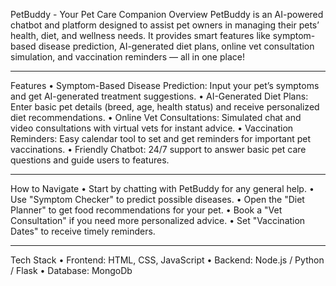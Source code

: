 PetBuddy - Your Pet Care Companion
Overview
PetBuddy is an AI-powered chatbot and platform designed to assist pet owners in managing their pets’ health, diet, and wellness needs. It provides smart features like symptom-based disease prediction, AI-generated diet plans, online vet consultation simulation, and vaccination reminders — all in one place!
______________
Features
•	Symptom-Based Disease Prediction:
Input your pet’s symptoms and get AI-generated treatment suggestions.
•	AI-Generated Diet Plans:
Enter basic pet details (breed, age, health status) and receive personalized diet recommendations.
•	Online Vet Consultations:
Simulated chat and video consultations with virtual vets for instant advice.
•	Vaccination Reminders:
Easy calendar tool to set and get reminders for important pet vaccinations.
•	Friendly Chatbot:
24/7 support to answer basic pet care questions and guide users to features.
______________
How to Navigate
•	Start by chatting with PetBuddy for any general help.
•	Use "Symptom Checker" to predict possible diseases.
•	Open the "Diet Planner" to get food recommendations for your pet.
•	Book a "Vet Consultation" if you need more personalized advice.
•	Set "Vaccination Dates" to receive timely reminders.
______________
Tech Stack
•	Frontend: HTML, CSS, JavaScript
•	Backend: Node.js / Python / Flask
•	Database: MongoDb
